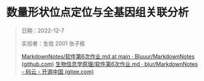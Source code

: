 # 数量形状位点定位与全基因组关联分析

> 日期：2022-12-7
>
> 实验者：生信 2001 张子栋
>
> [MarkdownNotes/软件第6次作业.md at main · Bluuur/MarkdownNotes (github.com)](https://github.com/Bluuur/MarkdownNotes/blob/main/生物信息学原理/软件第6次作业.md)
> [生物信息学原理/软件第6次作业.md · blur/MarkdownNotes - 码云 - 开源中国 (gitee.com)](https://gitee.com/bluur/MarkdownNotes/blob/main/生物信息学原理/软件第6次作业.md)